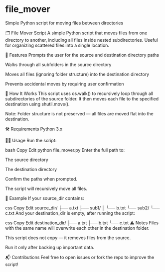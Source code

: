 # file_mover
Simple Python script for moving files between directories

🗂️ File Mover Script
A simple Python script that moves files from one directory to another, including all files inside nested subdirectories. Useful for organizing scattered files into a single location.

🚀 Features
Prompts the user for the source and destination directory paths

Walks through all subfolders in the source directory

Moves all files (ignoring folder structure) into the destination directory

Prevents accidental moves by requiring user confirmation

📁 How It Works
This script uses os.walk() to recursively loop through all subdirectories of the source folder. It then moves each file to the specified destination using shutil.move().

Note: Folder structure is not preserved — all files are moved flat into the destination.

🛠️ Requirements
Python 3.x

🧑‍💻 Usage
Run the script:

bash
Copy
Edit
python file_mover.py
Enter the full path to:

The source directory

The destination directory

Confirm the paths when prompted.

The script will recursively move all files.

📝 Example
If your source_dir contains:

css
Copy
Edit
source_dir/
├── a.txt
├── sub1/
│   └── b.txt
└── sub2/
    └── c.txt
And your destination_dir is empty, after running the script:

css
Copy
Edit
destination_dir/
├── a.txt
├── b.txt
└── c.txt
⚠️ Notes
Files with the same name will overwrite each other in the destination folder.

This script does not copy — it removes files from the source.

Run it only after backing up important data.

📬 Contributions
Feel free to open issues or fork the repo to improve the script!
